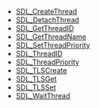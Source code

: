<!-- BEGIN CATEGORY LIST -->
- [SDL_CreateThread](SDL_CreateThread.md)
- [SDL_DetachThread](SDL_DetachThread.md)
- [SDL_GetThreadID](SDL_GetThreadID.md)
- [SDL_GetThreadName](SDL_GetThreadName.md)
- [SDL_SetThreadPriority](SDL_SetThreadPriority.md)
- [SDL_ThreadID](SDL_ThreadID.md)
- [SDL_ThreadPriority](SDL_ThreadPriority.md)
- [SDL_TLSCreate](SDL_TLSCreate.md)
- [SDL_TLSGet](SDL_TLSGet.md)
- [SDL_TLSSet](SDL_TLSSet.md)
- [SDL_WaitThread](SDL_WaitThread.md)
<!-- END CATEGORY LIST -->
